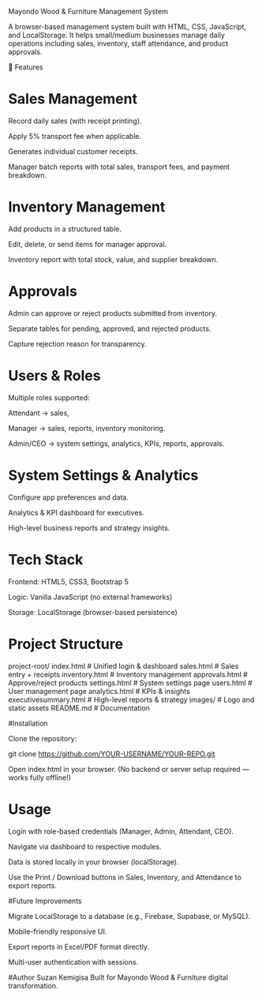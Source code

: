 Mayondo Wood & Furniture Management System

A browser-based management system built with HTML, CSS, JavaScript, and LocalStorage.
It helps small/medium businesses manage daily operations including sales, inventory, staff attendance, and product approvals.

🚀 Features
# Sales Management

Record daily sales (with receipt printing).

Apply 5% transport fee when applicable.

Generates individual customer receipts.

Manager batch reports with total sales, transport fees, and payment breakdown.

# Inventory Management

Add products in a structured table.

Edit, delete, or send items for manager approval.

Inventory report with total stock, value, and supplier breakdown.

# Approvals

Admin can approve or reject products submitted from inventory.

Separate tables for pending, approved, and rejected products.

Capture rejection reason for transparency.


# Users & Roles

Multiple roles supported:

Attendant → sales,

Manager → sales, reports, inventory monitoring.

Admin/CEO → system settings, analytics, KPIs, reports, approvals.

# System Settings & Analytics

Configure app preferences and data.

Analytics & KPI dashboard for executives.

High-level business reports and strategy insights.

# Tech Stack

Frontend: HTML5, CSS3, Bootstrap 5

Logic: Vanilla JavaScript (no external frameworks)

Storage: LocalStorage (browser-based persistence)

# Project Structure
project-root/
 index.html          # Unified login & dashboard
 sales.html          # Sales entry + receipts
 inventory.html      # Inventory management
 approvals.html      # Approve/reject products
 settings.html       # System settings page
 users.html          # User management page
 analytics.html      # KPIs & insights
 executivesummary.html # High-level reports & strategy
 images/             # Logo and static assets
 README.md           # Documentation

 #Installation

Clone the repository:

git clone https://github.com/YOUR-USERNAME/YOUR-REPO.git


Open index.html in your browser.
(No backend or server setup required — works fully offline!)

# Usage

Login with role-based credentials (Manager, Admin, Attendant, CEO).

Navigate via dashboard to respective modules.

Data is stored locally in your browser (localStorage).

Use the Print / Download buttons in Sales, Inventory, and Attendance to export reports.

 #Future Improvements

 Migrate LocalStorage to a database (e.g., Firebase, Supabase, or MySQL).

 Mobile-friendly responsive UI.

 Export reports in Excel/PDF format directly.

 Multi-user authentication with sessions.

 #Author
Suzan Kemigisa
Built for Mayondo Wood & Furniture digital transformation.
